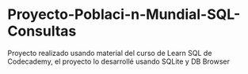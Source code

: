 # Proyecto-Poblaci-n-Mundial-SQL-Consultas
Proyecto realizado usando material del curso de Learn SQL de Codecademy, el proyecto lo desarrollé usando SQLite y DB Browser
